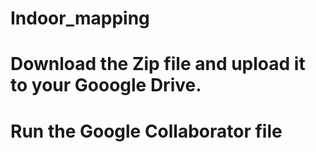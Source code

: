 # Indoor_mapping
# Download the Zip file and upload it to your Gooogle Drive.
# Run the Google Collaborator file
